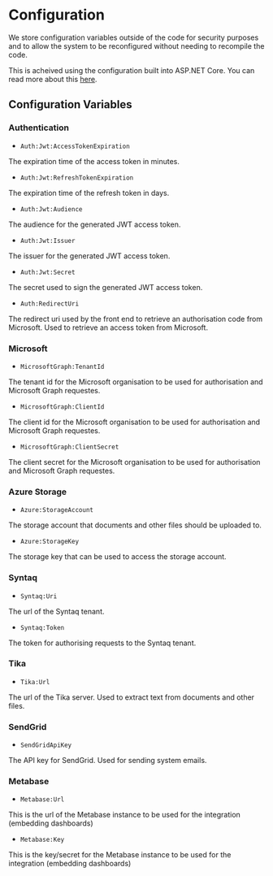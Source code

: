 # Configuration

We store configuration variables outside of the code for security purposes and to allow the system to be reconfigured without needing to recompile the code. 

This is acheived using the configuration built into ASP.NET Core. You can read more about this [here](https://docs.microsoft.com/en-us/aspnet/core/fundamentals/configuration/).

## Configuration Variables

### Authentication

- `Auth:Jwt:AccessTokenExpiration`

The expiration time of the access token in minutes.

- `Auth:Jwt:RefreshTokenExpiration`

The expiration time of the refresh token in days.

- `Auth:Jwt:Audience`

The audience for the generated JWT access token.

- `Auth:Jwt:Issuer`

The issuer for the generated JWT access token.

- `Auth:Jwt:Secret`

The secret used to sign the generated JWT access token.

- `Auth:RedirectUri`

The redirect uri used by the front end to retrieve an authorisation code from Microsoft. Used to retrieve an access token from Microsoft.

### Microsoft

- `MicrosoftGraph:TenantId`

The tenant id for the Microsoft organisation to be used for authorisation and Microsoft Graph requestes.

- `MicrosoftGraph:ClientId`

The client id for the Microsoft organisation to be used for authorisation and Microsoft Graph requestes.

- `MicrosoftGraph:ClientSecret`

The client secret for the Microsoft organisation to be used for authorisation and Microsoft Graph requestes.

### Azure Storage

- `Azure:StorageAccount`

The storage account that documents and other files should be uploaded to.

- `Azure:StorageKey`

The storage key that can be used to access the storage account.

### Syntaq

- `Syntaq:Uri`

The url of the Syntaq tenant.

- `Syntaq:Token`

The token for authorising requests to the Syntaq tenant.

### Tika

- `Tika:Url`

The url of the Tika server. Used to extract text from documents and other files.

### SendGrid

- `SendGridApiKey`

The API key for SendGrid. Used for sending system emails.

### Metabase

- `Metabase:Url`

This is the url of the Metabase instance to be used for the integration (embedding dashboards)

- `Metabase:Key`

This is the key/secret for the Metabase instance to be used for the integration (embedding dashboards)
